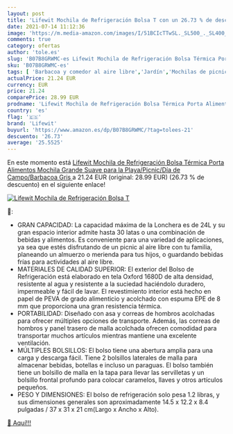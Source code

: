 ```yaml
---
layout: post
title: 'Lifewit Mochila de Refrigeración Bolsa T con un 26.73 % de descuento'
date: 2021-07-14 11:12:36
image: 'https://m.media-amazon.com/images/I/51BCIcTTwSL._SL500_._SL400_.jpg'
comments: true
category: ofertas
author: 'tole.es'
slug: 'B07B8GRWMC-es Lifewit Mochila de Refrigeración Bolsa Térmica Porta...'
sku: 'B07B8GRWMC-es'
tags: [ 'Barbacoa y comedor al aire libre','Jardín','Mochilas de picnic para vajilla de exterior y picnic','Vajilla de exterior y picnic','lifewit','mochila', ]
actualPrice: 21.24 EUR
currency: EUR
price: 21.24
comparePrice: 28.99 EUR
prodname: 'Lifewit Mochila de Refrigeración Bolsa Térmica Porta Alimentos Mochila Grande Suave para la Playa/Picnic/Día de Campo/Barbacoa  Gris '
country: 'es'
flag: '🇪🇸'
brand: 'Lifewit'
buyurl: 'https://www.amazon.es/dp/B07B8GRWMC/?tag=tolees-21'
descuento: '26.73'
average: '25.5525'
---
```


En este momento está [Lifewit Mochila de Refrigeración Bolsa Térmica Porta Alimentos Mochila Grande Suave para la Playa/Picnic/Día de Campo/Barbacoa  Gris ](https://www.amazon.es/dp/B07B8GRWMC/?tag=tolees-21) a 21.24 EUR (original: 28.99 EUR) (26.73 %  de descuento) en el siguiente enlace!

[![Lifewit Mochila de Refrigeración Bolsa T](https://m.media-amazon.com/images/I/51BCIcTTwSL._SL500_._SL400_.jpg)](https://www.amazon.es/dp/B07B8GRWMC/?tag=tolees-21)

🔎:

- GRAN CAPACIDAD: La capacidad máxima de la Lonchera es de 24L y su gran espacio interior admite hasta 30 latas o una combinación de bebidas y alimentos. Es conveniente para una variedad de aplicaciones, ya sea que estés disfrutando de un picnic al aire libre con tu familia, planeando un almuerzo o merienda para tus hijos, o guardando bebidas frías para actividades al aire libre.
- MATERIALES DE CALIDAD SUPERIOR: El exterior del Bolso de Refrigeración está elaborado en tela Oxford 1680D de alta densidad, resistente al agua y resistente a la suciedad haciéndolo duradero, impermeable y fácil de lavar. El revestimiento interior está hecho en papel de PEVA de grado alimenticio y acolchado con espuma EPE de 8 mm que proporciona una gran resistencia térmica.
- PORTABILIDAD: Diseñado con asa y correas de hombros acolchadas para ofrecer múltiples opciones de transporte. Además, las correas de hombros y panel trasero de malla acolchada ofrecen comodidad para transportar muchos artículos mientras mantiene una excelente ventilación.
- MÚLTIPLES BOLSILLOS: El bolso tiene una abertura amplia para una carga y descarga fácil. Tiene 2 bolsillos laterales de malla para almacenar bebidas, botellas e incluso un paraguas. El bolso también tiene un bolsillo de malla en la tapa para llevar las servilletas y un bolsillo frontal profundo para colocar caramelos, llaves y otros artículos pequeños.
- PESO Y DIMENSIONES: El bolso de refrigeración solo pesa 1.2 libras, y sus dimensiones generales son aproximadamente 14.5 x 12.2 x 8.4 pulgadas / 37 x 31 x 21 cm(Largo x Ancho x Alto).

[🛒 Aquí!!!](https://www.amazon.es/dp/B07B8GRWMC/?tag=tolees-21)
